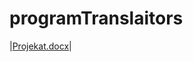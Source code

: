 # programTranslaitors
|[Projekat.docx](https://github.com/iop33/programTranslaitors/files/12499808/Projekat.docx)|
